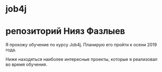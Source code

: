 # job4j
# репозиторий Нияз Фазлыев

Я прохожу обучение по курсу Job4j. Планирую его пройти к осени 2019 года.

Ниже находяться наиболее интересные проекты, которые я реализовал во время обучения.

